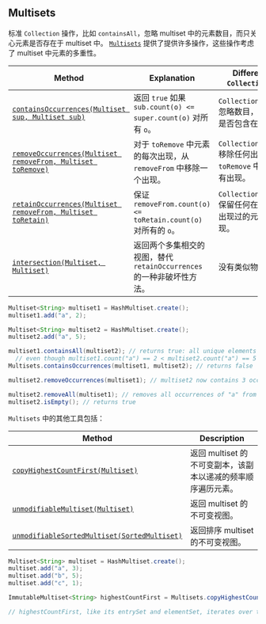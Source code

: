 ## Multisets

标准 `Collection` 操作，比如 `containsAll`，忽略 multiset 中的元素数目，而只关心元素是否存在于 multiset 中。 [`Multisets`](http://google.github.io/guava/releases/snapshot/api/docs/com/google/common/collect/Multisets.html) 提供了提供许多操作，这些操作考虑了 multiset 中元素的多重性。

| Method                                                       | Explanation                                                  | Difference from `Collection` method                          |
| ------------------------------------------------------------ | ------------------------------------------------------------ | ------------------------------------------------------------ |
| [`containsOccurrences(Multiset sup, Multiset sub)`](http://google.github.io/guava/releases/snapshot/api/docs/com/google/common/collect/Multisets.html#containsOccurrences-com.google.common.collect.Multiset-com.google.common.collect.Multiset-) | 返回 `true` 如果 `sub.count(o) <= super.count(o)` 对所有 `o`。 | `Collection.containsAll`  忽略数目，仅仅测试元素是否包含在其中。 |
| [`removeOccurrences(Multiset removeFrom, Multiset toRemove)`](http://google.github.io/guava/releases/snapshot/api/docs/com/google/common/collect/Multisets.html#removeOccurrences-com.google.common.collect.Multiset-com.google.common.collect.Multiset-) | 对于 `toRemove` 中元素的每次出现，从 `removeFrom` 中移除一个出现。 | `Collection.removeAll` 移除任何出现在 `toRemove` 中的元素的所有出现。 |
| [`retainOccurrences(Multiset removeFrom, Multiset toRetain)`](http://google.github.io/guava/releases/snapshot/api/docs/com/google/common/collect/Multisets.html#retainOccurrences-com.google.common.collect.Multiset-com.google.common.collect.Multiset-) | 保证 `removeFrom.count(o) <= toRetain.count(o)` 对所有的 `o`。 | `Collection.retainAll` 保留任何在 `toRetain` 中出现过的元素的所有出现。 |
| [`intersection(Multiset, Multiset)`](http://google.github.io/guava/releases/snapshot/api/docs/com/google/common/collect/Multisets.html#intersection-com.google.common.collect.Multiset-com.google.common.collect.Multiset-) | 返回两个多集相交的视图，替代 `retainOccurrences` 的一种非破坏性方法。 | 没有类似物。                                                 |

```java
Multiset<String> multiset1 = HashMultiset.create();
multiset1.add("a", 2);

Multiset<String> multiset2 = HashMultiset.create();
multiset2.add("a", 5);

multiset1.containsAll(multiset2); // returns true: all unique elements are contained,
  // even though multiset1.count("a") == 2 < multiset2.count("a") == 5
Multisets.containsOccurrences(multiset1, multiset2); // returns false

multiset2.removeOccurrences(multiset1); // multiset2 now contains 3 occurrences of "a"

multiset2.removeAll(multiset1); // removes all occurrences of "a" from multiset2, even though multiset1.count("a") == 2
multiset2.isEmpty(); // returns true
```

 `Multisets` 中的其他工具包括：

| Method                                                       | Description                                                  |
| ------------------------------------------------------------ | ------------------------------------------------------------ |
| [`copyHighestCountFirst(Multiset)`](http://google.github.io/guava/releases/snapshot/api/docs/com/google/common/collect/Multisets.html#copyHighestCountFirst-com.google.common.collect.Multiset-) | 返回 multiset 的不可变副本，该副本以递减的频率顺序遍历元素。 |
| [`unmodifiableMultiset(Multiset)`](http://google.github.io/guava/releases/snapshot/api/docs/com/google/common/collect/Multisets.html#unmodifiableMultiset-com.google.common.collect.Multiset-) | 返回 multiset 的不可变视图。                                 |
| [`unmodifiableSortedMultiset(SortedMultiset)`](http://google.github.io/guava/releases/snapshot/api/docs/com/google/common/collect/Multisets.html#unmodifiableSortedMultiset-com.google.common.collect.SortedMultiset-) | 返回排序 multiset 的不可变视图。                             |

```java
Multiset<String> multiset = HashMultiset.create();
multiset.add("a", 3);
multiset.add("b", 5);
multiset.add("c", 1);

ImmutableMultiset<String> highestCountFirst = Multisets.copyHighestCountFirst(multiset);

// highestCountFirst, like its entrySet and elementSet, iterates over the elements in order {"b", "a", "c"}
```


